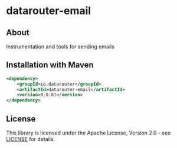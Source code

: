 # datarouter-email
## About
Instrumentation and tools for sending emails

## Installation with Maven

```xml
<dependency>
	<groupId>io.datarouter</groupId>
	<artifactId>datarouter-email</artifactId>
	<version>0.0.81</version>
</dependency>
```

## License

This library is licensed under the Apache License, Version 2.0 - see [LICENSE](../LICENSE) for details.
